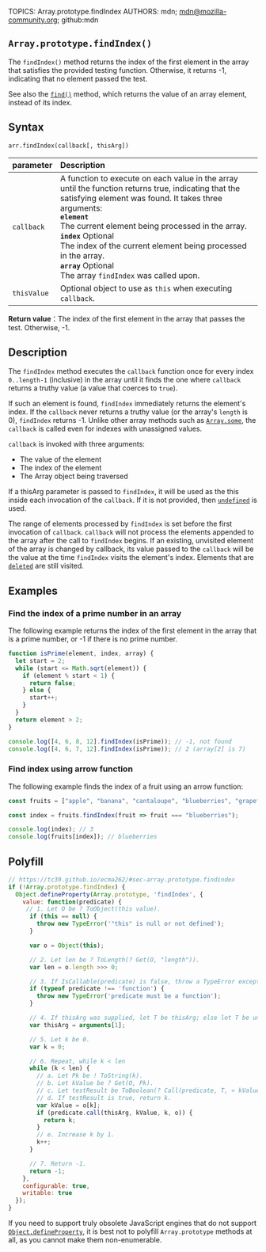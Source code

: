 TOPICS: Array.prototype.findIndex
AUTHORS: mdn; mdn@mozilla-community.org; github:mdn

## `Array.prototype.findIndex()`

The `findIndex()` method returns the index of the first element in the array that satisfies the
provided testing function. Otherwise, it returns -1, indicating that no element passed the test.

See also the [`find()`](/en/webfrontend/Array.prototype.find) method, which returns the value of an
array element, instead of its index.

## Syntax

```html
arr.findIndex(callback[, thisArg])
```

| parameter | Description |
| :-- | :-- |
| `callback` | A function to execute on each value in the array until the function returns true, indicating that the satisfying element was found. It takes three arguments:<br>**`element`**<br>The current element being processed in the array.<br>**`index`** Optional<br>The index of the current element being processed in the array.<br>**`array`** Optional<br>The array `findIndex` was called upon.
| `thisValue` | Optional object to use as `this` when executing `callback`. |

**Return value**：The index of the first element in the array that passes the test. Otherwise, -1.

## Description

The `findIndex` method executes the `callback` function once for every index `0..length-1` (inclusive)
in the array until it finds the one where `callback` returns a truthy value
(a value that coerces to `true`).

If such an element is found, `findIndex` immediately returns the element's index. If the `callback`
never returns a truthy value (or the array's `length` is 0), `findIndex` returns -1. Unlike other
array methods such as [`Array.some`](/en/webfrontend/Array.prototype.some), the `callback` is called
even for indexes with unassigned values.

`callback` is invoked with three arguments:

- The value of the element
- The index of the element
- The Array object being traversed

If a thisArg parameter is passed to `findIndex`, it will be used as the this inside each invocation
of the `callback`. If it is not provided, then [`undefined`](/en/webfrontend/undefined) is used.

The range of elements processed by `findIndex` is set before the first invocation of `callback`.
`callback` will not process the elements appended to the array after the call to `findIndex` begins.
If an existing, unvisited element of the array is changed by callback, its value passed to the
`callback` will be the value at the time `findIndex` visits the element's index. Elements that are
[`deleted`](/en/webfrontend/deleted) are still visited.

## Examples

### Find the index of a prime number in an array

The following example returns the index of the first element in the array that is a prime number,
or -1 if there is no prime number.

```javascript
function isPrime(element, index, array) {
  let start = 2;
  while (start <= Math.sqrt(element)) {
    if (element % start < 1) {
      return false;
    } else {
      start++;
    }
  }
  return element > 2;
}

console.log([4, 6, 8, 12].findIndex(isPrime)); // -1, not found
console.log([4, 6, 7, 12].findIndex(isPrime)); // 2 (array[2] is 7)
```

### Find index using arrow function

The following example finds the index of a fruit using an arrow function:

```javascript
const fruits = ["apple", "banana", "cantaloupe", "blueberries", "grapefruit"];

const index = fruits.findIndex(fruit => fruit === "blueberries");

console.log(index); // 3
console.log(fruits[index]); // blueberries
```

## Polyfill

```javascript
// https://tc39.github.io/ecma262/#sec-array.prototype.findindex
if (!Array.prototype.findIndex) {
  Object.defineProperty(Array.prototype, 'findIndex', {
    value: function(predicate) {
     // 1. Let O be ? ToObject(this value).
      if (this == null) {
        throw new TypeError('"this" is null or not defined');
      }

      var o = Object(this);

      // 2. Let len be ? ToLength(? Get(O, "length")).
      var len = o.length >>> 0;

      // 3. If IsCallable(predicate) is false, throw a TypeError exception.
      if (typeof predicate !== 'function') {
        throw new TypeError('predicate must be a function');
      }

      // 4. If thisArg was supplied, let T be thisArg; else let T be undefined.
      var thisArg = arguments[1];

      // 5. Let k be 0.
      var k = 0;

      // 6. Repeat, while k < len
      while (k < len) {
        // a. Let Pk be ! ToString(k).
        // b. Let kValue be ? Get(O, Pk).
        // c. Let testResult be ToBoolean(? Call(predicate, T, « kValue, k, O »)).
        // d. If testResult is true, return k.
        var kValue = o[k];
        if (predicate.call(thisArg, kValue, k, o)) {
          return k;
        }
        // e. Increase k by 1.
        k++;
      }

      // 7. Return -1.
      return -1;
    },
    configurable: true,
    writable: true
  });
}
```

If you need to support truly obsolete JavaScript engines that do not support [`Object.defineProperty`](/en/webfrontend/Object.defineProperty),
it is best not to polyfill `Array.prototype` methods at all, as you cannot make them non-enumerable.

